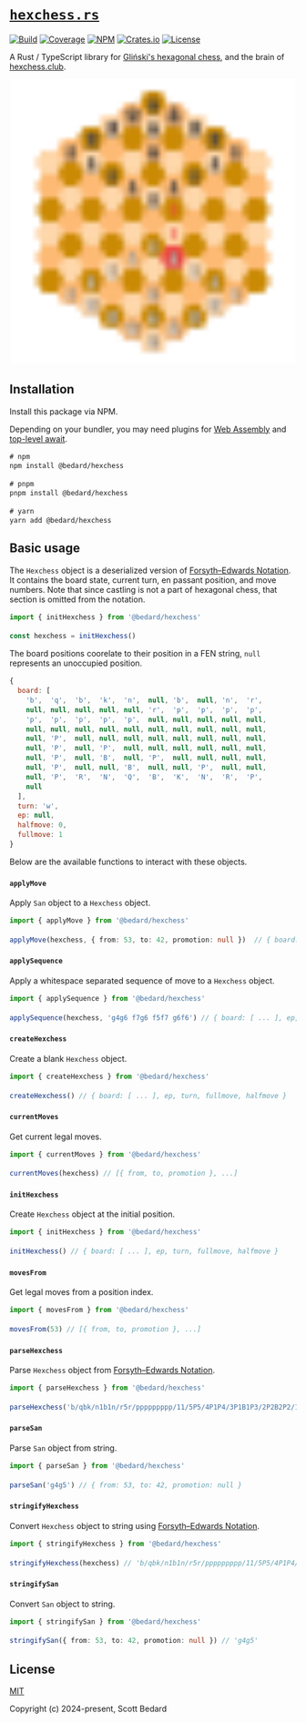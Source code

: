 # [`hexchess.rs`](https://github.com/scottbedard/hexchess.rs)

[![Build](https://github.com/scottbedard/hexchess.rs/actions/workflows/build.yml/badge.svg)](https://github.com/scottbedard/hexchess.rs/actions/workflows/build.yml)
[![Coverage](https://codecov.io/gh/scottbedard/hexchess.rs/graph/badge.svg?token=uHmFqhQDps)](https://codecov.io/gh/scottbedard/hexchess.rs)
[![NPM](https://img.shields.io/npm/v/%40bedard%2Fhexchess?logo=javascript&logoColor=%23f7df1e)](https://www.npmjs.com/package/@bedard/hexchess)
[![Crates.io](https://img.shields.io/crates/v/hexchess?logo=rust&logoColor=%23f74c00&label=cargo)](https://crates.io/crates/hexchess)
[![License](https://img.shields.io/badge/license-MIT-blue)](https://github.com/scottbedard/hexchess.rs/blob/main/LICENSE)

A Rust / TypeScript library for [Gliński's hexagonal chess](https://en.wikipedia.org/wiki/Hexagonal_chess#Gli%C5%84ski's_hexagonal_chess), and the brain of [hexchess.club](https://hexchess.club).

<p align="center">
  <a href="https://hexchess.club">
    <img src="assets/hexchess.svg" width="500" />
  </a>
</p>

## Installation

Install this package via NPM.

Depending on your bundler, you may need plugins for [Web Assembly](https://developer.mozilla.org/en-US/docs/WebAssembly) and [top-level await](https://developer.mozilla.org/en-US/docs/Web/JavaScript/Reference/Operators/await#top_level_await).

```
# npm
npm install @bedard/hexchess

# pnpm
pnpm install @bedard/hexchess

# yarn
yarn add @bedard/hexchess
```

## Basic usage

The `Hexchess` object is a deserialized version of [Forsyth–Edwards Notation](https://en.wikipedia.org/wiki/Forsyth%E2%80%93Edwards_Notation). It contains the board state, current turn, en passant position, and move numbers. Note that since castling is not a part of hexagonal chess, that section is omitted from the notation.

```ts
import { initHexchess } from '@bedard/hexchess'

const hexchess = initHexchess()
```

The board positions coorelate to their position in a FEN string, `null` represents an unoccupied position.

```js
{
  board: [
    'b',  'q',  'b',  'k',  'n',  null, 'b',  null, 'n',  'r',
    null, null, null, null, null, 'r',  'p',  'p',  'p',  'p',
    'p',  'p',  'p',  'p',  'p',  null, null, null, null, null,
    null, null, null, null, null, null, null, null, null, null,
    null, 'P',  null, null, null, null, null, null, null, null,
    null, 'P',  null, 'P',  null, null, null, null, null, null,
    null, 'P',  null, 'B',  null, 'P',  null, null, null, null,
    null, 'P',  null, null, 'B',  null, null, 'P',  null, null,
    null, 'P',  'R',  'N',  'Q',  'B',  'K',  'N',  'R',  'P',
    null
  ],
  turn: 'w',
  ep: null,
  halfmove: 0,
  fullmove: 1
}
```

Below are the available functions to interact with these objects.

#### `applyMove`

Apply `San` object to a `Hexchess` object.

```ts
import { applyMove } from '@bedard/hexchess'

applyMove(hexchess, { from: 53, to: 42, promotion: null })  // { board: [ ... ], ep, turn, fullmove, halfmove }
```

#### `applySequence`

Apply a whitespace separated sequence of move to a `Hexchess` object.

```ts
import { applySequence } from '@bedard/hexchess'

applySequence(hexchess, 'g4g6 f7g6 f5f7 g6f6') // { board: [ ... ], ep, turn, fullmove, halfmove }
```

#### `createHexchess`

Create a blank `Hexchess` object.

```ts
import { createHexchess } from '@bedard/hexchess'

createHexchess() // { board: [ ... ], ep, turn, fullmove, halfmove }
```

#### `currentMoves`

Get current legal moves.

```ts
import { currentMoves } from '@bedard/hexchess'

currentMoves(hexchess) // [{ from, to, promotion }, ...]
```

#### `initHexchess`

Create `Hexchess` object at the initial position.

```ts
import { initHexchess } from '@bedard/hexchess'

initHexchess() // { board: [ ... ], ep, turn, fullmove, halfmove }
```

#### `movesFrom`

Get legal moves from a position index.

```ts
import { movesFrom } from '@bedard/hexchess'

movesFrom(53) // [{ from, to, promotion }, ...]
```

#### `parseHexchess`

Parse `Hexchess` object from [Forsyth–Edwards Notation](https://en.wikipedia.org/wiki/Forsyth%E2%80%93Edwards_Notation).

```ts
import { parseHexchess } from '@bedard/hexchess'

parseHexchess('b/qbk/n1b1n/r5r/ppppppppp/11/5P5/4P1P4/3P1B1P3/2P2B2P2/1PRNQBKNRP1 w - 0 1') // { board, turn, ep, halfmove, fullmove }
```

#### `parseSan`

Parse `San` object from string.

```ts
import { parseSan } from '@bedard/hexchess'

parseSan('g4g5') // { from: 53, to: 42, promotion: null }
```

#### `stringifyHexchess`

Convert `Hexchess` object to string using [Forsyth–Edwards Notation](https://en.wikipedia.org/wiki/Forsyth%E2%80%93Edwards_Notation).

```ts
import { stringifyHexchess } from '@bedard/hexchess'

stringifyHexchess(hexchess) // 'b/qbk/n1b1n/r5r/ppppppppp/11/5P5/4P1P4/3P1B1P3/2P2B2P2/1PRNQBKNRP1 w - 0 1'
```

#### `stringifySan`

Convert `San` object to string.

```ts
import { stringifySan } from '@bedard/hexchess'

stringifySan({ from: 53, to: 42, promotion: null }) // 'g4g5'
```

## License

[MIT](https://github.com/scottbedard/hexchess.rs/blob/main/LICENSE)

Copyright (c) 2024-present, Scott Bedard
